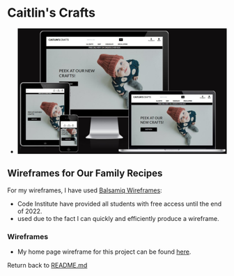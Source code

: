 # Caitlin's Crafts
- ![image](testing/caitlins_crafts_responsiveness.jpg)

## Wireframes for Our Family Recipes

For my wireframes, I have used [Balsamiq Wireframes](https://balsamiq.com/):
- Code Institute have provided all students with free access until the end of 2022.
- used due to the fact I can quickly and efficiently produce a wireframe.

### Wireframes

- My home page wireframe for this project can be found [here](wireframes/homepage.pdf).






Return back to [README.md](README.md)